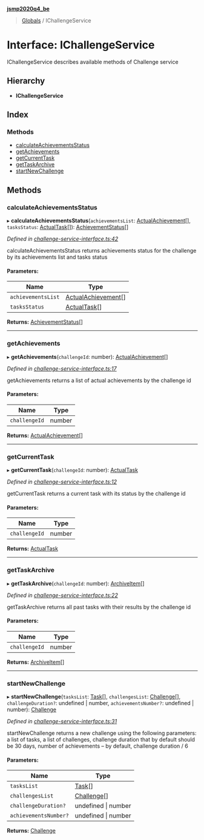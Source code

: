 **[jsmp2020q4_be](../README.md)**

> [Globals](../globals.md) / IChallengeService

# Interface: IChallengeService

IChallengeService describes available methods of Challenge service

## Hierarchy

* **IChallengeService**

## Index

### Methods

* [calculateAchievementsStatus](ichallengeservice.md#calculateachievementsstatus)
* [getAchievements](ichallengeservice.md#getachievements)
* [getCurrentTask](ichallengeservice.md#getcurrenttask)
* [getTaskArchive](ichallengeservice.md#gettaskarchive)
* [startNewChallenge](ichallengeservice.md#startnewchallenge)

## Methods

### calculateAchievementsStatus

▸ **calculateAchievementsStatus**(`achievementsList`: [ActualAchievement](actualachievement.md)[], `tasksStatus`: [ActualTask](actualtask.md)[]): [AchievementStatus](achievementstatus.md)[]

*Defined in [challenge-service-interface.ts:42](https://github.com/melenadesign/jsmp_q42020/blob/7c047bb/JSMPserver/src/challenge-service-interface.ts#L42)*

calculateAchievementsStatus returns achievements status for the challenge
by its achievements list and tasks status

#### Parameters:

Name | Type |
------ | ------ |
`achievementsList` | [ActualAchievement](actualachievement.md)[] |
`tasksStatus` | [ActualTask](actualtask.md)[] |

**Returns:** [AchievementStatus](achievementstatus.md)[]

___

### getAchievements

▸ **getAchievements**(`challengeId`: number): [ActualAchievement](actualachievement.md)[]

*Defined in [challenge-service-interface.ts:17](https://github.com/melenadesign/jsmp_q42020/blob/7c047bb/JSMPserver/src/challenge-service-interface.ts#L17)*

getAchievements returns a list of actual achievements by the challenge id

#### Parameters:

Name | Type |
------ | ------ |
`challengeId` | number |

**Returns:** [ActualAchievement](actualachievement.md)[]

___

### getCurrentTask

▸ **getCurrentTask**(`challengeId`: number): [ActualTask](actualtask.md)

*Defined in [challenge-service-interface.ts:12](https://github.com/melenadesign/jsmp_q42020/blob/7c047bb/JSMPserver/src/challenge-service-interface.ts#L12)*

getCurrentTask returns a current task with its status
by the challenge id

#### Parameters:

Name | Type |
------ | ------ |
`challengeId` | number |

**Returns:** [ActualTask](actualtask.md)

___

### getTaskArchive

▸ **getTaskArchive**(`challengeId`: number): [ArchiveItem](archiveitem.md)[]

*Defined in [challenge-service-interface.ts:22](https://github.com/melenadesign/jsmp_q42020/blob/7c047bb/JSMPserver/src/challenge-service-interface.ts#L22)*

getTaskArchive returns all past tasks with their results by the challenge id

#### Parameters:

Name | Type |
------ | ------ |
`challengeId` | number |

**Returns:** [ArchiveItem](archiveitem.md)[]

___

### startNewChallenge

▸ **startNewChallenge**(`tasksList`: [Task](task.md)[], `challengesList`: [Challenge](challenge.md)[], `challengeDuration?`: undefined \| number, `achievementsNumber?`: undefined \| number): [Challenge](challenge.md)

*Defined in [challenge-service-interface.ts:31](https://github.com/melenadesign/jsmp_q42020/blob/7c047bb/JSMPserver/src/challenge-service-interface.ts#L31)*

startNewChallenge returns a new challenge using the following parameters:
a list of tasks,
a list of challenges,
challenge duration that by default should be 30 days,
number of achievements – by default, challenge duration / 6

#### Parameters:

Name | Type |
------ | ------ |
`tasksList` | [Task](task.md)[] |
`challengesList` | [Challenge](challenge.md)[] |
`challengeDuration?` | undefined \| number |
`achievementsNumber?` | undefined \| number |

**Returns:** [Challenge](challenge.md)

